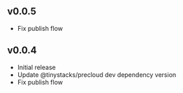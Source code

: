 v0.0.5
---
* Fix publish flow
 
v0.0.4
---
* Initial release
* Update @tinystacks/precloud dev dependency version
* Fix publish flow
 
